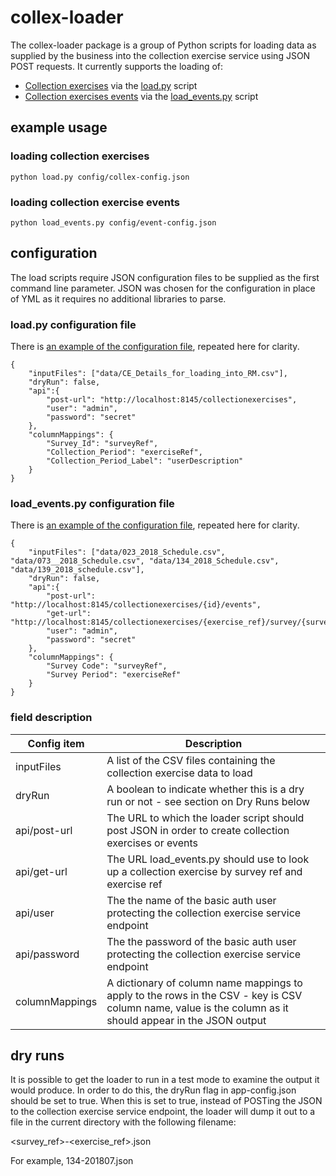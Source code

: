 # collex-loader

The collex-loader package is a group of Python scripts for loading data as supplied by the business into the collection exercise service using JSON POST requests. It currently supports the loading of:
- [Collection exercises](data/CE_Details_for_loading_into_RM.csv) via the [load.py](load.py) script
- [Collection exercises events](data/2018_surveys_schedule.csv) via the [load_events.py](load_events.py) script

## example usage

### loading collection exercises
```
python load.py config/collex-config.json
```
### loading collection exercise events
```
python load_events.py config/event-config.json
```

## configuration

The load scripts require JSON configuration files to be supplied as the first command line parameter.  JSON was chosen for the configuration in place of YML as it requires no additional libraries to parse. 

### load.py configuration file

There is [an example of the configuration file](config/collex-config.json), repeated here for clarity.

```
{
    "inputFiles": ["data/CE_Details_for_loading_into_RM.csv"],
    "dryRun": false,
    "api":{
        "post-url": "http://localhost:8145/collectionexercises",
        "user": "admin",
        "password": "secret"
    },
    "columnMappings": {
        "Survey_Id": "surveyRef",
        "Collection_Period": "exerciseRef",
        "Collection_Period_Label": "userDescription"
    }
}
```

### load_events.py configuration file

There is [an example of the configuration file](config/event-config.json), repeated here for clarity.

```
{
    "inputFiles": ["data/023_2018_Schedule.csv", "data/073__2018_Schedule.csv", "data/134_2018_Schedule.csv", "data/139_2018_schedule.csv"],
    "dryRun": false,
    "api":{
        "post-url": "http://localhost:8145/collectionexercises/{id}/events",
        "get-url": "http://localhost:8145/collectionexercises/{exercise_ref}/survey/{survey_ref}",
        "user": "admin",
        "password": "secret"
    },
    "columnMappings": {
        "Survey Code": "surveyRef",
        "Survey Period": "exerciseRef"
    }
}
```
### field description

| Config item    | Description |
| -----------    | ----------- |
| inputFiles      | A list of the CSV files containing the collection exercise data to load |
| dryRun         | A boolean to indicate whether this is a dry run or not - see section on Dry Runs below | 
| api/post-url   | The URL to which  the loader script should post JSON in order to create collection exercises or events |
| api/get-url   | The URL load_events.py should use to look up a collection exercise by survey ref and exercise ref |
| api/user       | The the name of the basic auth user protecting the collection exercise service endpoint |
| api/password   | The the password of the basic auth user protecting the collection exercise service endpoint |
| columnMappings | A dictionary of column name mappings to apply to the rows in the CSV - key is CSV column name, value is the column as it should appear in the JSON output |

## dry runs

It is possible to get the loader to run in a test mode to examine the output it would produce. In order to do this, the dryRun flag in app-config.json should be set to true.  When this is set to true, instead of POSTing the JSON to the collection exercise service endpoint, the loader will dump it out to a file in the current directory with the following filename:

<survey_ref>-<exercise_ref>.json

For example, 134-201807.json
